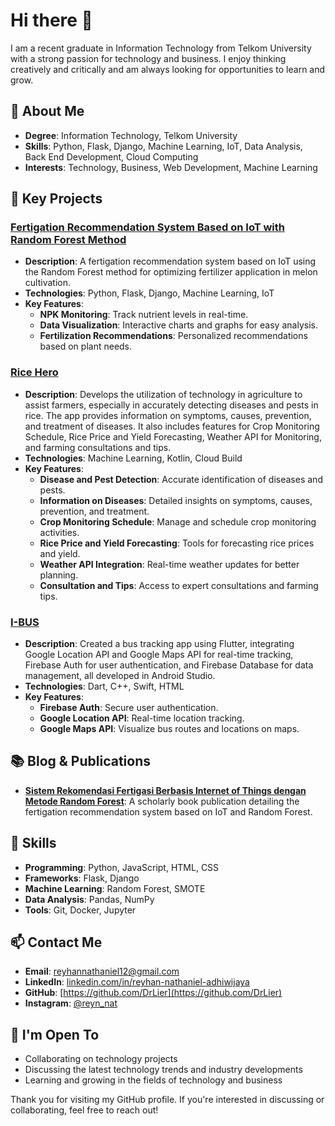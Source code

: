 # Hi there 👋

I am a recent graduate in Information Technology from Telkom University with a strong passion for technology and business. I enjoy thinking creatively and critically and am always looking for opportunities to learn and grow.

## 🌟 About Me 

- **Degree**: Information Technology, Telkom University
- **Skills**: Python, Flask, Django, Machine Learning, IoT, Data Analysis, Back End Development, Cloud Computing
- **Interests**: Technology, Business, Web Development, Machine Learning

## 🔧 Key Projects

### [Fertigation Recommendation System Based on IoT with Random Forest Method](https://github.com/DrLier/Dashboard-NPK)
- **Description**: A fertigation recommendation system based on IoT using the Random Forest method for optimizing fertilizer application in melon cultivation.
- **Technologies**: Python, Flask, Django, Machine Learning, IoT
- **Key Features**:
  - **NPK Monitoring**: Track nutrient levels in real-time.
  - **Data Visualization**: Interactive charts and graphs for easy analysis.
  - **Fertilization Recommendations**: Personalized recommendations based on plant needs.

### [Rice Hero](https://github.com/DrLier/Rice-hero)
- **Description**: Develops the utilization of technology in agriculture to assist farmers, especially in accurately detecting diseases and pests in rice. The app provides information on symptoms, causes, prevention, and treatment of diseases. It also includes features for Crop Monitoring Schedule, Rice Price and Yield Forecasting, Weather API for Monitoring, and farming consultations and tips.
- **Technologies**: Machine Learning, Kotlin, Cloud Build
- **Key Features**:
  - **Disease and Pest Detection**: Accurate identification of diseases and pests.
  - **Information on Diseases**: Detailed insights on symptoms, causes, prevention, and treatment.
  - **Crop Monitoring Schedule**: Manage and schedule crop monitoring activities.
  - **Rice Price and Yield Forecasting**: Tools for forecasting rice prices and yield.
  - **Weather API Integration**: Real-time weather updates for better planning.
  - **Consultation and Tips**: Access to expert consultations and farming tips.

### [I-BUS](https://github.com/DrLier/I-BUS)
- **Description**: Created a bus tracking app using Flutter, integrating Google Location API and Google Maps API for real-time tracking, Firebase Auth for user authentication, and Firebase Database for data management, all developed in Android Studio.
- **Technologies**: Dart, C++, Swift, HTML
- **Key Features**:
  - **Firebase Auth**: Secure user authentication.
  - **Google Location API**: Real-time location tracking.
  - **Google Maps API**: Visualize bus routes and locations on maps.

## 📚 Blog & Publications

- [**Sistem Rekomendasi Fertigasi Berbasis Internet of Things dengan Metode Random Forest**](https://openlibrary.telkomuniversity.ac.id/pustaka/213500/sistem-rekomendasi-fertigasi-berbasis-internet-of-things-dengan-metode-random-forest-dalam-bentuk-buku-karya-ilmiah.html): A scholarly book publication detailing the fertigation recommendation system based on IoT and Random Forest.


## 🌱 Skills

- **Programming**: Python, JavaScript, HTML, CSS
- **Frameworks**: Flask, Django
- **Machine Learning**: Random Forest, SMOTE
- **Data Analysis**: Pandas, NumPy
- **Tools**: Git, Docker, Jupyter

## 📫 Contact Me

- **Email**: [reyhannathaniel12@gmail.com](mailto:reyhannathaniel12@gmail.com)
- **LinkedIn**: [linkedin.com/in/reyhan-nathaniel-adhiwijaya](https://www.linkedin.com/in/reyhan-nathaniel-adhiwijaya/)
- **GitHub**: [https://github.com/DrLier](https://github.com/DrLier)
- **Instagram**: [@reyn_nat](https://www.instagram.com/reyn_nat/)

## 💬 I'm Open To

- Collaborating on technology projects
- Discussing the latest technology trends and industry developments
- Learning and growing in the fields of technology and business

Thank you for visiting my GitHub profile. If you're interested in discussing or collaborating, feel free to reach out!

<!--
**DrLier/DrLier** is a ✨ _special_ ✨ repository because its `README.md` (this file) appears on your GitHub profile.

Here are some ideas to get you started:

- 🔭 I’m currently working on ...
- 🌱 I’m currently learning ...
- 👯 I’m looking to collaborate on ...
- 🤔 I’m looking for help with ...
- 💬 Ask me about ...
- 📫 How to reach me: ...
- 😄 Pronouns: ...
- ⚡ Fun fact: ...
-->

